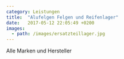 ```yaml
---
category: Leistungen
title:  "Alufelgen Felgen und Reifenlager"
date:   2017-05-12 22:05:49 +0200
images:
  - path: /images/ersatzteillager.jpg
---
```


Alle Marken und Hersteller

